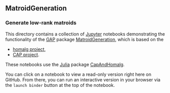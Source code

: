 ## MatroidGeneration

### Generate low-rank matroids

This directory contains a collection of
[Jupyter](https://jupyter.org/) notebooks demonstrating the
functionality of the [GAP](https://www.gap-system.org/) package
[MatroidGeneration](https://homalg-project.github.io/pkg/MatroidGeneration),
which is based on the

* [homalg project](https://homalg-project.github.io/prj/homalg_project),
* [CAP project](https://homalg-project.github.io/prj/CAP_project).

These notebooks use the [Julia](https://julialang.org/) package
[CapAndHomalg](https://github.com/homalg-project/CapAndHomalg.jl).

You can click on a notebook to view a read-only version right here on GitHub.
From there, you can run an interactive version in your browser via the `launch binder` button at the top of the notebook.
